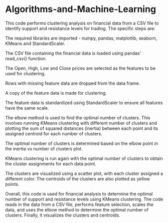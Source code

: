 # Algorithms-and-Machine-Learning
This code performs clustering analysis on financial data from a CSV file to identify support and resistance levels for trading. The specific steps are:

The required libraries are imported - numpy, pandas, matplotlib, seaborn, KMeans and StandardScaler.

The CSV file containing the financial data is loaded using pandas' read_csv() function.

The Open, High, Low and Close prices are selected as the features to be used for clustering.

Rows with missing feature data are dropped from the data frame.

A copy of the feature data is made for clustering.

The feature data is standardized using StandardScaler to ensure all features have the same scale.

The elbow method is used to find the optimal number of clusters. This involves running KMeans clustering with different number of clusters and plotting the sum of squared distances (inertia) between each point and its assigned centroid for each number of clusters.

The optimal number of clusters is determined based on the elbow point in the inertia vs number of clusters plot.

KMeans clustering is run again with the optimal number of clusters to obtain the cluster assignments for each data point.

The clusters are visualized using a scatter plot, with each cluster assigned a different color. The centroids of the clusters are also plotted as yellow points.

Overall, this code is used for financial analysis to determine the optimal number of support and resistance levels using KMeans clustering. The code reads in the data from a CSV file, performs feature selection, scales the data, and uses the elbow method to determine the optimal number of clusters. Finally, it visualizes the clusters and centroids.
